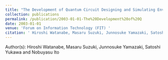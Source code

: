 ```yaml
---
title: "The Development of Quantum Circuit Designing and Simulating Environment"
collection: publications
permalink: /publication/2003-01-01-The%20Development%20of%20Q
date: 2003-01-01
venue: 'Forum on Information Technology (FIT) '
citation: ' Hiroshi Watanabe, Masaru Suzuki, Junnosuke Yamazaki, Satoshi Yukawa and Nobuyasu Ito, The Development of Quantum Circuit Designing and Simulating Environment, Forum on Information Technology (FIT) , (2003)'
---
```


Author(s):  Hiroshi Watanabe, Masaru Suzuki, Junnosuke Yamazaki, Satoshi Yukawa and Nobuyasu Ito
